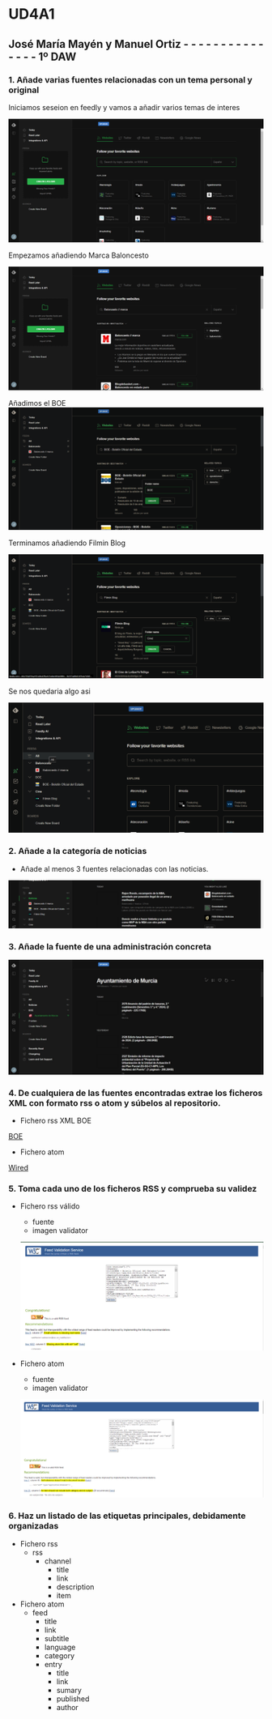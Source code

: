 # UD4A1
## José María Mayén  y Manuel Ortiz - - - - - - - - - - - - - - - 1º DAW
### 1. Añade varias fuentes relacionadas con un tema personal y original
Iniciamos seseion en feedly y vamos a añadir varios temas de interes

![alt](Captura%20de%20pantalla%202024-01-16%20100625.png)


Empezamos añadiendo Marca Baloncesto

![alt](Captura%20de%20pantalla%202024-01-16%20100654.png)

Añadimos el BOE
![alt](Captura%20de%20pantalla%202024-01-17%20104353.png)


Terminamos añadiendo Filmin Blog

![alt](Captura%20de%20pantalla%202024-01-17%20104439.png)

Se nos quedaria algo asi

![alt](Captura%20de%20pantalla%202024-01-17%20104514.png)

### 2. Añade a la categoría de noticias
- Añade al menos 3 fuentes relacionadas con las noticias.

![alt](pop.png)

### 3. Añade la fuente de una administración concreta
![alt](WhatsApp%20Image%202024-05-22%20at%2011.59.40.jpeg)



### 4. De cualquiera de las fuentes encontradas extrae los ficheros XML con formato rss o atom y súbelos al repositorio.
- Fichero rss
  XML BOE

[BOE](boe.php)

- Fichero atom

[Wired](wired%20atom.rss)


### 5. Toma cada uno de los ficheros RSS y comprueba su validez
- Fichero rss válido
  - fuente
  - imagen validator

  ![alt](validator.PNG)

- Fichero atom
  - fuente
  - imagen validator
  
  ![alt](wired%20atom%20validator.png)
### 6. Haz un listado de las etiquetas principales, debidamente organizadas
- Fichero rss
  - rss
    - channel
      - title
      - link
      - description
      - item
- Fichero atom
  - feed
    - title
    - link
    - subtitle
    - language
    - category
    - entry
      - title
      - link
      - sumary
      - published
      - author
